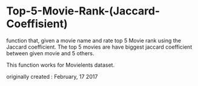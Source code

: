# Top-5-Movie-Rank-(Jaccard-Coeffisient)
function that, given a movie name and rate top 5 Movie rank using the   Jaccard coefficient. The top 5 movies are have biggest jaccard   coefficient between given movie and 5 others.  

This function works for Movielents dataset.  

originally created : February, 17 2017
